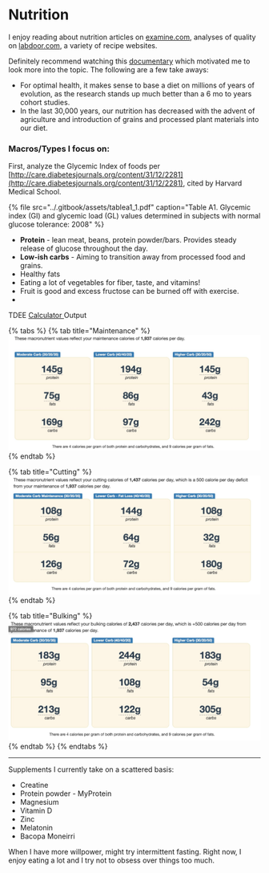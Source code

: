 # Nutrition

I enjoy reading about nutrition articles on  [examine.com](https://examine.com),  analyses of quality on [labdoor.com](http://labdoor.com), a variety of recipe websites. 

Definitely recommend watching this [documentary](https://theperfecthumandiet2.com) which motivated me to look more into the topic. The following are a few take aways:

* For optimal health, it makes sense to base a diet on millions of years of evolution, as the research stands up much better than a 6 mo to years cohort studies.
* In the last 30,000 years, our nutrition has decreased with the advent of agriculture and introduction of grains and processed plant materials into our diet.

### Macros/Types I focus on:

First, analyze the Glycemic Index of foods per [http://care.diabetesjournals.org/content/31/12/2281](http://care.diabetesjournals.org/content/31/12/2281), cited by Harvard Medical School.

{% file src="../.gitbook/assets/tablea1\_1.pdf" caption="Table A1. Glycemic index \(GI\) and glycemic load \(GL\) values determined in subjects with normal glucose tolerance: 2008" %}

* **Protein** - lean meat, beans, protein powder/bars. Provides steady release of glucose throughout the day.
* **Low-ish carbs** - Aiming to transition away from processed food and grains. 
* Healthy fats
* Eating a lot of vegetables for fiber, taste, and vitamins!
* Fruit is good and excess fructose can be burned off with exercise.
* 
TDEE [Calculator ](https://tdeecalculator.net/result.php?s=imperial&g=female&age=20&lbs=116&in=62&act=1.55&f=1) Output 

{% tabs %}
{% tab title="Maintenance" %}
![](../.gitbook/assets/image%20%281%29.jpeg)
{% endtab %}

{% tab title="Cutting" %}
![](../.gitbook/assets/image%20%283%29.jpeg)
{% endtab %}

{% tab title="Bulking" %}
![](../.gitbook/assets/image%20%282%29.jpeg)
{% endtab %}
{% endtabs %}

* * * 
Supplements I currently take on a scattered basis:

* Creatine
* Protein powder - MyProtein
* Magnesium
* Vitamin D
* Zinc
* Melatonin
* Bacopa Moneirri 

When I have more willpower, might try intermittent fasting. Right now, I enjoy eating a lot and I try not to obsess over things too much. 



